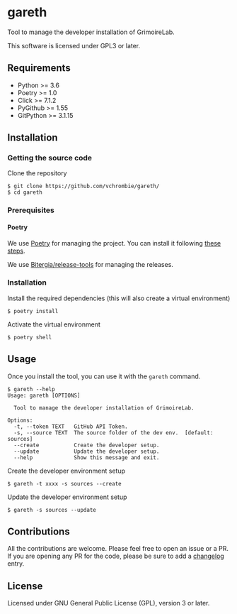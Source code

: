 # gareth

Tool to manage the developer installation of GrimoireLab.

This software is licensed under GPL3 or later.

## Requirements

 * Python >= 3.6
 * Poetry >= 1.0
 * Click >= 7.1.2
 * PyGithub >= 1.55
 * GitPython >= 3.1.15

## Installation

### Getting the source code

Clone the repository
```
$ git clone https://github.com/vchrombie/gareth/
$ cd gareth
```

### Prerequisites

#### Poetry

We use [Poetry](https://python-poetry.org/docs/) for managing the project.
You can install it following [these steps](https://python-poetry.org/docs/#installation).

We use [Bitergia/release-tools](https://github.com/Bitergia/release-tools) for managing 
the releases.

### Installation

Install the required dependencies (this will also create a virtual environment)
```
$ poetry install
```

Activate the virtual environment
```
$ poetry shell
```

## Usage

Once you install the tool, you can use it with the `gareth` command.
```
$ gareth --help
Usage: gareth [OPTIONS]

  Tool to manage the developer installation of GrimoireLab.

Options:
  -t, --token TEXT   GitHub API Token.
  -s, --source TEXT  The source folder of the dev env.  [default: sources]
  --create           Create the developer setup.
  --update           Update the developer setup.
  --help             Show this message and exit.

```

Create the developer environment setup
```
$ gareth -t xxxx -s sources --create
```

Update the developer environment setup
```
$ gareth -s sources --update
```

## Contributions

All the contributions are welcome. Please feel free to open an issue or a PR. 
If you are opening any PR for the code, please be sure to add a 
[changelog](https://github.com/Bitergia/release-tools#changelog) entry.

## License

Licensed under GNU General Public License (GPL), version 3 or later.
